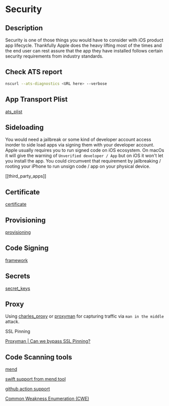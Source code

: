 
# Security 

## Description

Security is one of those things you would have to consider with iOS product app lifecycle.
Thankfully Apple does the heavy lifting most of the times and the end user can rest assure that the app they have installed follows certain security requirements from industry standards.


## Check ATS report


```bash
nscurl --ats-diagnostics <URL here> --verbose
```

## App Transport Plist

[ats_plist](ats_plist.md)


## Sideloading
You would need a jailbreak or some kind of developer account access inorder to side load apps via signing them with your developer account. Apple usually requires you to run signed code on iOS ecosystem. On macOs it will give the warning of `Unverified developer / App` but on iOS it won't let you install the app. You could circumvent that requirement by jailbreaking / rooting your iPhone to run unsign code / app on your physical device.

[[third_party_apps]]

## Certificate

[certificate](certificate.md)

## Provisioning

[provisioning](provisioning.md)

## Code Signing

[framework](ios/library/framework#Code%20Signing%20XcFramework)

## Secrets
[secret_keys](secret_keys.md)



## Proxy

Using [charles_proxy](charles_proxy.md) or [proxyman](proxyman.md) for capturing traffic via `man in the middle` attack.

SSL Pinning

[Proxyman | Can we bypass SSL Pinning?](https://proxyman.io/posts/2019-11-15-Can-we-bypass-ssl-pinning)

## Code Scanning tools


[mend](https://www.mend.io/)

[swift support from mend tool](https://docs.mend.io/bundle/mend_sast/page/swift.html#Mend-SAST-supported-Swift-frameworks)

[github action support](https://github.com/whitesource/GitHubPackagesSecurityAction)

[Common Weakness Enumeration (CWE)](https://cwe.mitre.org/index.html)

